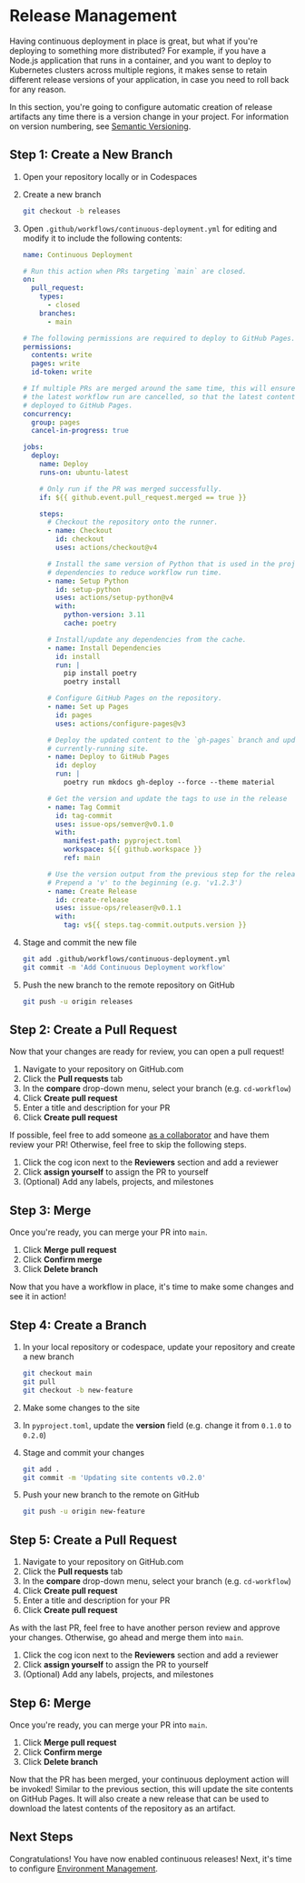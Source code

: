# Release Management

Having continuous deployment in place is great, but what if you're deploying to
something more distributed? For example, if you have a Node.js application that
runs in a container, and you want to deploy to Kubernetes clusters across
multiple regions, it makes sense to retain different release versions of your
application, in case you need to roll back for any reason.

In this section, you're going to configure automatic creation of release
artifacts any time there is a version change in your project. For information on
version numbering, see [Semantic Versioning](https://semver.org/).

## Step 1: Create a New Branch

1. Open your repository locally or in Codespaces
1. Create a new branch

   ```bash
   git checkout -b releases
   ```

1. Open `.github/workflows/continuous-deployment.yml` for editing and modify it
   to include the following contents:

   ```yaml
   name: Continuous Deployment

   # Run this action when PRs targeting `main` are closed.
   on:
     pull_request:
       types:
         - closed
       branches:
         - main

   # The following permissions are required to deploy to GitHub Pages.
   permissions:
     contents: write
     pages: write
     id-token: write

   # If multiple PRs are merged around the same time, this will ensure all but
   # the latest workflow run are cancelled, so that the latest content is
   # deployed to GitHub Pages.
   concurrency:
     group: pages
     cancel-in-progress: true

   jobs:
     deploy:
       name: Deploy
       runs-on: ubuntu-latest

       # Only run if the PR was merged successfully.
       if: ${{ github.event.pull_request.merged == true }}

       steps:
         # Checkout the repository onto the runner.
         - name: Checkout
           id: checkout
           uses: actions/checkout@v4

         # Install the same version of Python that is used in the project. Cache
         # dependencies to reduce workflow run time.
         - name: Setup Python
           id: setup-python
           uses: actions/setup-python@v4
           with:
             python-version: 3.11
             cache: poetry

         # Install/update any dependencies from the cache.
         - name: Install Dependencies
           id: install
           run: |
             pip install poetry
             poetry install

         # Configure GitHub Pages on the repository.
         - name: Set up Pages
           id: pages
           uses: actions/configure-pages@v3

         # Deploy the updated content to the `gh-pages` branch and update the
         # currently-running site.
         - name: Deploy to GitHub Pages
           id: deploy
           run: |
             poetry run mkdocs gh-deploy --force --theme material

         # Get the version and update the tags to use in the release
         - name: Tag Commit
           id: tag-commit
           uses: issue-ops/semver@v0.1.0
           with:
             manifest-path: pyproject.toml
             workspace: ${{ github.workspace }}
             ref: main

         # Use the version output from the previous step for the release
         # Prepend a 'v' to the beginning (e.g. 'v1.2.3')
         - name: Create Release
           id: create-release
           uses: issue-ops/releaser@v0.1.1
           with:
             tag: v${{ steps.tag-commit.outputs.version }}
   ```

1. Stage and commit the new file

   ```bash
   git add .github/workflows/continuous-deployment.yml
   git commit -m 'Add Continuous Deployment workflow'
   ```

1. Push the new branch to the remote repository on GitHub

   ```bash
   git push -u origin releases
   ```

## Step 2: Create a Pull Request

Now that your changes are ready for review, you can open a pull request!

1. Navigate to your repository on GitHub.com
1. Click the **Pull requests** tab
1. In the **compare** drop-down menu, select your branch (e.g. `cd-workflow`)
1. Click **Create pull request**
1. Enter a title and description for your PR
1. Click **Create pull request**

If possible, feel free to add someone
[as a collaborator](https://docs.github.com/en/account-and-profile/setting-up-and-managing-your-personal-account-on-github/managing-access-to-your-personal-repositories/inviting-collaborators-to-a-personal-repository)
and have them review your PR! Otherwise, feel free to skip the following steps.

1. Click the cog icon next to the **Reviewers** section and add a reviewer
1. Click **assign yourself** to assign the PR to yourself
1. (Optional) Add any labels, projects, and milestones

## Step 3: Merge

Once you're ready, you can merge your PR into `main`.

1. Click **Merge pull request**
1. Click **Confirm merge**
1. Click **Delete branch**

Now that you have a workflow in place, it's time to make some changes and see it
in action!

## Step 4: Create a Branch

1. In your local repository or codespace, update your repository and create a
   new branch

   ```bash
   git checkout main
   git pull
   git checkout -b new-feature
   ```

1. Make some changes to the site
1. In `pyproject.toml`, update the **version** field (e.g. change it from
   `0.1.0` to `0.2.0`)
1. Stage and commit your changes

   ```bash
   git add .
   git commit -m 'Updating site contents v0.2.0'
   ```

1. Push your new branch to the remote on GitHub

   ```bash
   git push -u origin new-feature
   ```

## Step 5: Create a Pull Request

1. Navigate to your repository on GitHub.com
1. Click the **Pull requests** tab
1. In the **compare** drop-down menu, select your branch (e.g. `cd-workflow`)
1. Click **Create pull request**
1. Enter a title and description for your PR
1. Click **Create pull request**

As with the last PR, feel free to have another person review and approve your
changes. Otherwise, go ahead and merge them into `main`.

1. Click the cog icon next to the **Reviewers** section and add a reviewer
1. Click **assign yourself** to assign the PR to yourself
1. (Optional) Add any labels, projects, and milestones

## Step 6: Merge

Once you're ready, you can merge your PR into `main`.

1. Click **Merge pull request**
1. Click **Confirm merge**
1. Click **Delete branch**

Now that the PR has been merged, your continuous deployment action will be
invoked! Similar to the previous section, this will update the site contents on
GitHub Pages. It will also create a new release that can be used to download the
latest contents of the repository as an artifact.

## Next Steps

Congratulations! You have now enabled continuous releases! Next, it's time to
configure [Environment Management](./environment-management.md).
